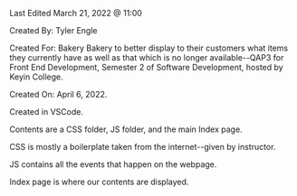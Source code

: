 Last Edited March 21, 2022 @ 11:00

Created By: Tyler Engle

Created For: Bakery Bakery to better display to their customers what items they currently have as well as that which is no longer available--QAP3 for Front End Development, Semester 2 of Software Development, hosted by Keyin College.

Created On: April 6, 2022.

Created in VSCode.

Contents are a CSS folder, JS folder, and the main Index page.

CSS is mostly a boilerplate taken from the internet--given by instructor.

JS contains all the events that happen on the webpage.

Index page is where our contents are displayed.
